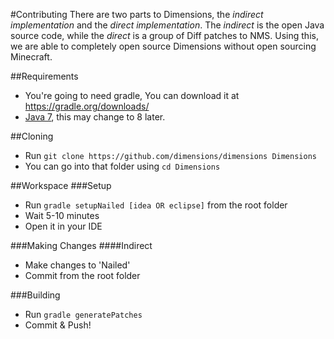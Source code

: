 #Contributing
There are two parts to Dimensions, the *indirect implementation* and the *direct implementation*. The *indirect* is the open Java source code, while the *direct* is a group of Diff patches to NMS. Using this, we are able to completely open source Dimensions without open sourcing Minecraft.

##Requirements
* You're going to need gradle, You can download it at https://gradle.org/downloads/
* [Java 7](http://www.oracle.com/technetwork/java/javase/downloads/jdk7-downloads-1880260.html), this may change to 8 later.

##Cloning
* Run `git clone https://github.com/dimensions/dimensions Dimensions`
* You can go into that folder using `cd Dimensions`

##Workspace
###Setup
* Run `gradle setupNailed [idea OR eclipse]` from the root folder
* Wait 5-10 minutes
* Open it in your IDE

###Making Changes
####Indirect
* Make changes to 'Nailed'
* Commit from the root folder

###Building
* Run `gradle generatePatches`
* Commit & Push!
